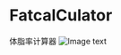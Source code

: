 # FatcalCulator
体脂率计算器
![Image text](https://raw.github.com/yourName/repositpry/master/yourprojectName/img-folder/test.jpg)
